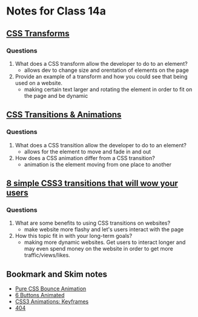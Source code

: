 # Notes for Class 14a

## [CSS Transforms](http://learn.shayhowe.com/advanced-html-css/css-transforms/)

### Questions

1. What does a CSS transform allow the developer to do to an element?
    * allows dev to change size and orentation of elements on the page
2. Provide an example of a transform and how you could see that being used on a website.
    * making certain text larger and rotating the element in order to fit on the page and be dynamic

## [CSS Transitions & Animations](http://learn.shayhowe.com/advanced-html-css/transitions-animations/)

### Questions

1. What does a CSS transition allow the developer to do to an element?
    * allows for the element to move and fade in and out
2. How does a CSS animation differ from a CSS transition?
    * animation is the element moving from one place to another

## [8 simple CSS3 transitions that will wow your users](http://www.webdesignerdepot.com/2014/05/8-simple-css3-transitions-that-will-wow-your-users)

### Questions

1. What are some benefits to using CSS transitions on websites?
    * make website more flashy and let's users interact with the page
2. How this topic fit in with your long-term goals?
    * making more dynamic websites. Get users to interact longer and may even spend money on the website in order to get more traffic/views/likes.

## Bookmark and Skim notes

* [Pure CSS Bounce Animation](http://codepen.io/dp_lewis/pen/gCfBv)
* [6 Buttons Animated](http://codepen.io/retyui/pen/ByoaXV)
* [CSS3 Animations: Keyframes](http://codepen.io/akshaychauhan/pen/oAfae)
* [404](http://codepen.io/kieranfivestars/pen/MYdQxX)
